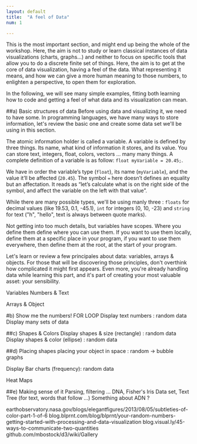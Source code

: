 ```yaml
---
layout: default
title:  "A feel of Data"
num: 1

---
```


This is the most important section, and might end up being the whole of the workshop. Here, the aim is not to study or learn classical instances of data visualizations (charts, graphs...) and neither to focus on specific tools that allow you to do a discrete finite set of things. Here, the aim is to get at the core of data visualization, having a feel of the data. What representing it means, and how we can give a more human meaning to those numbers, to enlighten a perspective, to open them for exploration.

In the following, we will see many simple examples, fitting both learning how to code and getting a feel of what data and its visualization can mean. 

##a) Basic structures of data
Before using data and visualizing it, we need to have some. In programming languages, we have many ways to store information, let's review the basic one and create some data set we'll be using in this section.

The atomic information holder is called a variable. A variable is defined by three things. Its name, what kind of information it stores, and its value. You can store text, integers, float, colors, vectors ... many many things. A complete definition of a variable is as follow: `float myVariable = 20.45;`.

We have in order the variable’s type (`float`), its name (`myVariable`), and the value it’ll be affected (`20.45`). The symbol `=` here doesn’t defines an equality but an affectation. It reads as “let’s calculate what is on the right side of the symbol, and affect the variable on the left with that value”.

While there are many possible types, we'll be using manly three : `floats` for decimal values (like 19.53, 0.1, -45.1), `int` for integers (0, 10, -23) and `string` for text ("h", "hello", text is always between quote marks). 

Not getting into too much details, but variables have scopes. Where you define them define where you can use them. If you want to use them locally, define them at a specific place in your program, if you want to use them everywhere, then define them at the root, at the start of your program.


Let's learn or review a few principales about data: variables, arrays & objects. For those that will be discovering those principles, don't overthink how complicated it might first appears. Even more, you're already handling data while learning this part, and it's part of creating your most valuable asset: your sensibility.

Variables Numbers & Text

Arrays & Object

#b) Show me the numbers!
FOR LOOP
Display text numbers : random data
    Display many sets of data

##c) Shapes & Colors
Display shapes & size (rectangle) : random data
Display shapes & color (ellipse) : random data

##d) Placing shapes
placing your object in space : random -> bubble graphs

Display Bar charts (frequency): random data

Heat Maps


##e) Making sense of it
Parsing, filtering ...
DNA, Fisher's Iris Data set, Text
Tree (for text, words that follow ...)
Something about ADN ?

earthobservatory.nasa.gov/blogs/elegantfigures/2013/08/05/subtleties-of-color-part-1-of-6
blog.blprnt.com/blog/blprnt/your-random-numbers-getting-started-with-processing-and-data-visualization
blog.visual.ly/45-ways-to-communicate-two-quantities
github.com/mbostock/d3/wiki/Gallery
